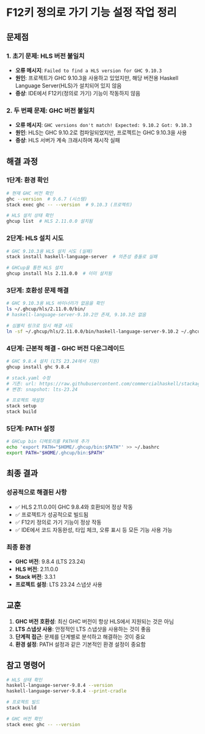 ﻿# F12키 정의로 가기 기능 설정 작업 정리

## 문제점

### 1. 초기 문제: HLS 버전 불일치
- **오류 메시지**: `Failed to find a HLS version for GHC 9.10.3`
- **원인**: 프로젝트가 GHC 9.10.3을 사용하고 있었지만, 해당 버전용 Haskell Language Server(HLS)가 설치되어 있지 않음
- **증상**: IDE에서 F12키(정의로 가기) 기능이 작동하지 않음

### 2. 두 번째 문제: GHC 버전 불일치
- **오류 메시지**: `GHC versions don't match! Expected: 9.10.2 Got: 9.10.3`
- **원인**: HLS는 GHC 9.10.2로 컴파일되었지만, 프로젝트는 GHC 9.10.3을 사용
- **증상**: HLS 서버가 계속 크래시하며 재시작 실패

## 해결 과정

### 1단계: 환경 확인
```bash
# 현재 GHC 버전 확인
ghc --version  # 9.6.7 (시스템)
stack exec ghc -- --version  # 9.10.3 (프로젝트)

# HLS 설치 상태 확인
ghcup list  # HLS 2.11.0.0 설치됨
```

### 2단계: HLS 설치 시도
```bash
# GHC 9.10.3용 HLS 설치 시도 (실패)
stack install haskell-language-server  # 의존성 충돌로 실패

# GHCup을 통한 HLS 설치
ghcup install hls 2.11.0.0  # 이미 설치됨
```

### 3단계: 호환성 문제 해결
```bash
# GHC 9.10.3용 HLS 바이너리가 없음을 확인
ls ~/.ghcup/hls/2.11.0.0/bin/
# haskell-language-server-9.10.2만 존재, 9.10.3은 없음

# 심볼릭 링크로 임시 해결 시도
ln -sf ~/.ghcup/hls/2.11.0.0/bin/haskell-language-server-9.10.2 ~/.ghcup/bin/haskell-language-server-9.10.3
```

### 4단계: 근본적 해결 - GHC 버전 다운그레이드
```bash
# GHC 9.8.4 설치 (LTS 23.24에서 지원)
ghcup install ghc 9.8.4

# stack.yaml 수정
# 기존: url: https://raw.githubusercontent.com/commercialhaskell/stackage-snapshots/master/lts/24/12.yaml
# 변경: snapshot: lts-23.24

# 프로젝트 재설정
stack setup
stack build
```

### 5단계: PATH 설정
```bash
# GHCup bin 디렉토리를 PATH에 추가
echo 'export PATH="$HOME/.ghcup/bin:$PATH"' >> ~/.bashrc
export PATH="$HOME/.ghcup/bin:$PATH"
```

## 최종 결과

### 성공적으로 해결된 사항
- ✅ HLS 2.11.0.0이 GHC 9.8.4와 호환되어 정상 작동
- ✅ 프로젝트가 성공적으로 빌드됨
- ✅ F12키 정의로 가기 기능이 정상 작동
- ✅ IDE에서 코드 자동완성, 타입 체크, 오류 표시 등 모든 기능 사용 가능

### 최종 환경
- **GHC 버전**: 9.8.4 (LTS 23.24)
- **HLS 버전**: 2.11.0.0
- **Stack 버전**: 3.3.1
- **프로젝트 설정**: LTS 23.24 스냅샷 사용

## 교훈

1. **GHC 버전 호환성**: 최신 GHC 버전이 항상 HLS에서 지원되는 것은 아님
2. **LTS 스냅샷 사용**: 안정적인 LTS 스냅샷을 사용하는 것이 좋음
3. **단계적 접근**: 문제를 단계별로 분석하고 해결하는 것이 중요
4. **환경 설정**: PATH 설정과 같은 기본적인 환경 설정이 중요함

## 참고 명령어

```bash
# HLS 상태 확인
haskell-language-server-9.8.4 --version
haskell-language-server-9.8.4 --print-cradle

# 프로젝트 빌드
stack build

# GHC 버전 확인
stack exec ghc -- --version
```
